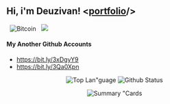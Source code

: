 ## Hi, i'm Deuzivan! <[portfolio](https://deuzivan-portfolio.vercel.app/)/>
&nbsp; ![Bitcoin](https://img.shields.io/badge/Bitcoin-000?style=for-the-badge&logo=bitcoin&logoColor=white)
&nbsp; <img src="https://img.shields.io/badge/Linux-FCC624?style=for-the-badge&logo=linux&logoColor=black">

#### My Another Github Accounts
- https://bit.ly/3xDgyY9
- https://bit.ly/3Qa0Xpn

<div align="center">

![Top Lan"guage](http://github-profile-summary-cards.vercel.app/api/cards/repos-per-language?username=DeuzivanLima&theme=github_dark)
![Github Status](http://github-profile-summary-cards.vercel.app/api/cards/stats?username=DeuzivanLima&theme=github_dark)

![Summary "Cards](http://github-profile-summary-cards.vercel.app/api/cards/profile-details?username=DeuzivanLima&theme=github_dark)

</div>

